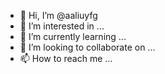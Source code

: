 - 👋 Hi, I’m @aaliuyfg
- 👀 I’m interested in ...
- 🌱 I’m currently learning ...
- 💞️ I’m looking to collaborate on ...
- 📫 How to reach me ...

<!---
aaliuyfg/aaliuyfg is a ✨ special ✨ repository because its `README.md` (this file) appears on your GitHub profile.
You can click the Preview link to take a look at your changes.
--->
